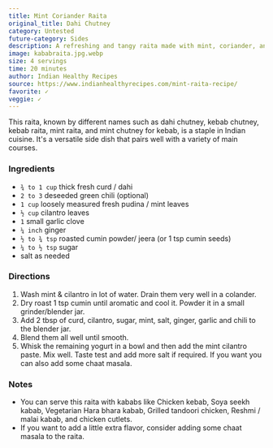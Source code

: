 ```yaml
---
title: Mint Coriander Raita
original_title: Dahi Chutney
category: Untested
future-category: Sides
description: A refreshing and tangy raita made with mint, coriander, and yogurt. Perfect to serve with pulao, biryani, parathas, rolls and wraps, or with various types of kebabs.
image: kababraita.jpg.webp
size: 4 servings
time: 20 minutes
author: Indian Healthy Recipes
source: https://www.indianhealthyrecipes.com/mint-raita-recipe/
favorite: ✓
veggie: ✓
---
```


This raita, known by different names such as dahi chutney, kebab chutney, kebab raita, mint raita, and mint chutney for kebab, is a staple in Indian cuisine. It's a versatile side dish that pairs well with a variety of main courses.

### Ingredients

* `¾ to 1 cup` thick fresh curd / dahi
* `2 to 3` deseeded green chili (optional)
* `1 cup` loosely measured fresh pudina / mint leaves
* `½ cup` cilantro leaves
* `1` small garlic clove
* `¼ inch` ginger
* `½ to ¾ tsp` roasted cumin powder/ jeera (or 1 tsp cumin seeds)
* `¼ to ½ tsp` sugar
* salt as needed

### Directions

1. Wash mint & cilantro in lot of water. Drain them very well in a colander.
2. Dry roast 1 tsp cumin until aromatic and cool it. Powder it in a small grinder/blender jar.
3. Add 2 tbsp of curd, cilantro, sugar, mint, salt, ginger, garlic and chili to the blender jar.
4. Blend them all well until smooth.
5. Whisk the remaining yogurt in a bowl and then add the mint cilantro paste. Mix well. Taste test and add more salt if required. If you want you can also add some chaat masala.

### Notes

- You can serve this raita with kababs like Chicken kebab, Soya seekh kabab, Vegetarian Hara bhara kabab, Grilled tandoori chicken, Reshmi / malai kabab, and chicken cutlets.
- If you want to add a little extra flavor, consider adding some chaat masala to the raita.